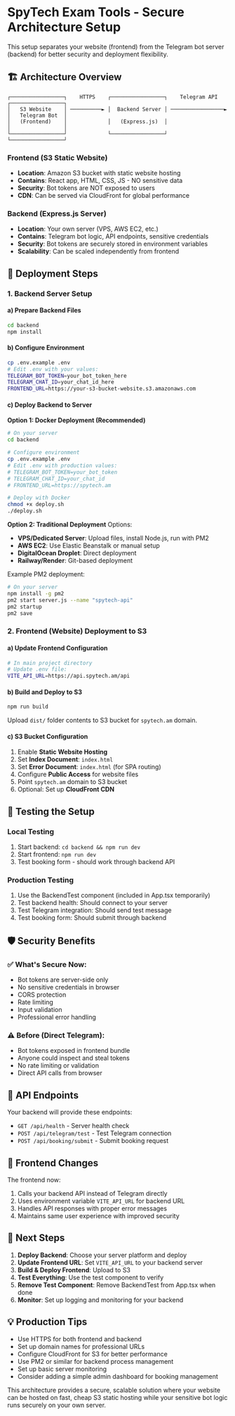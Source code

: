 # SpyTech Exam Tools - Secure Architecture Setup

This setup separates your website (frontend) from the Telegram bot server (backend) for better security and deployment flexibility.

## 🏗️ Architecture Overview

```
┌─────────────────┐    HTTPS    ┌─────────────────┐    Telegram API    ┌─────────────────┐
│   S3 Website    │ ──────────► │  Backend Server │ ─────────────────► │   Telegram Bot  │
│   (Frontend)    │             │   (Express.js)  │                    │                 │
└─────────────────┘             └─────────────────┘                    └─────────────────┘
```

### Frontend (S3 Static Website)
- **Location**: Amazon S3 bucket with static website hosting
- **Contains**: React app, HTML, CSS, JS - NO sensitive data
- **Security**: Bot tokens are NOT exposed to users
- **CDN**: Can be served via CloudFront for global performance

### Backend (Express.js Server)
- **Location**: Your own server (VPS, AWS EC2, etc.)
- **Contains**: Telegram bot logic, API endpoints, sensitive credentials
- **Security**: Bot tokens are securely stored in environment variables
- **Scalability**: Can be scaled independently from frontend

## 🚀 Deployment Steps

### 1. Backend Server Setup

#### a) Prepare Backend Files
```bash
cd backend
npm install
```

#### b) Configure Environment
```bash
cp .env.example .env
# Edit .env with your values:
TELEGRAM_BOT_TOKEN=your_bot_token_here
TELEGRAM_CHAT_ID=your_chat_id_here
FRONTEND_URL=https://your-s3-bucket-website.s3.amazonaws.com
```

#### c) Deploy Backend to Server

**Option 1: Docker Deployment (Recommended)**
```bash
# On your server
cd backend

# Configure environment
cp .env.example .env
# Edit .env with production values:
# TELEGRAM_BOT_TOKEN=your_bot_token
# TELEGRAM_CHAT_ID=your_chat_id  
# FRONTEND_URL=https://spytech.am

# Deploy with Docker
chmod +x deploy.sh
./deploy.sh
```

**Option 2: Traditional Deployment**
Options:
- **VPS/Dedicated Server**: Upload files, install Node.js, run with PM2
- **AWS EC2**: Use Elastic Beanstalk or manual setup
- **DigitalOcean Droplet**: Direct deployment
- **Railway/Render**: Git-based deployment

Example PM2 deployment:
```bash
# On your server
npm install -g pm2
pm2 start server.js --name "spytech-api"
pm2 startup
pm2 save
```

### 2. Frontend (Website) Deployment to S3

#### a) Update Frontend Configuration
```bash
# In main project directory
# Update .env file:
VITE_API_URL=https://api.spytech.am/api
```

#### b) Build and Deploy to S3
```bash
npm run build
```

Upload `dist/` folder contents to S3 bucket for `spytech.am` domain.

#### c) S3 Bucket Configuration
1. Enable **Static Website Hosting**
2. Set **Index Document**: `index.html`
3. Set **Error Document**: `index.html` (for SPA routing)
4. Configure **Public Access** for website files
5. Point `spytech.am` domain to S3 bucket
6. Optional: Set up **CloudFront CDN**

## 🔧 Testing the Setup

### Local Testing
1. Start backend: `cd backend && npm run dev`
2. Start frontend: `npm run dev`
3. Test booking form - should work through backend API

### Production Testing
1. Use the BackendTest component (included in App.tsx temporarily)
2. Test backend health: Should connect to your server
3. Test Telegram integration: Should send test message
4. Test booking form: Should submit through backend

## 🛡️ Security Benefits

### ✅ What's Secure Now:
- Bot tokens are server-side only
- No sensitive credentials in browser
- CORS protection
- Rate limiting
- Input validation
- Professional error handling

### ⚠️ Before (Direct Telegram):
- Bot tokens exposed in frontend bundle
- Anyone could inspect and steal tokens
- No rate limiting or validation
- Direct API calls from browser

## 🔗 API Endpoints

Your backend will provide these endpoints:

- `GET /api/health` - Server health check
- `POST /api/telegram/test` - Test Telegram connection
- `POST /api/booking/submit` - Submit booking request

## 📱 Frontend Changes

The frontend now:
1. Calls your backend API instead of Telegram directly
2. Uses environment variable `VITE_API_URL` for backend URL
3. Handles API responses with proper error messages
4. Maintains same user experience with improved security

## 🎯 Next Steps

1. **Deploy Backend**: Choose your server platform and deploy
2. **Update Frontend URL**: Set `VITE_API_URL` to your backend server
3. **Build & Deploy Frontend**: Upload to S3
4. **Test Everything**: Use the test component to verify
5. **Remove Test Component**: Remove BackendTest from App.tsx when done
6. **Monitor**: Set up logging and monitoring for your backend

## 💡 Production Tips

- Use HTTPS for both frontend and backend
- Set up domain names for professional URLs
- Configure CloudFront for S3 for better performance
- Use PM2 or similar for backend process management
- Set up basic server monitoring
- Consider adding a simple admin dashboard for booking management

This architecture provides a secure, scalable solution where your website can be hosted on fast, cheap S3 static hosting while your sensitive bot logic runs securely on your own server.
